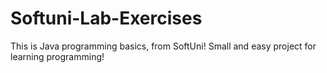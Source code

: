 # Softuni-Lab-Exercises
This is Java programming basics, from SoftUni!
Small and easy project for learning programming!

